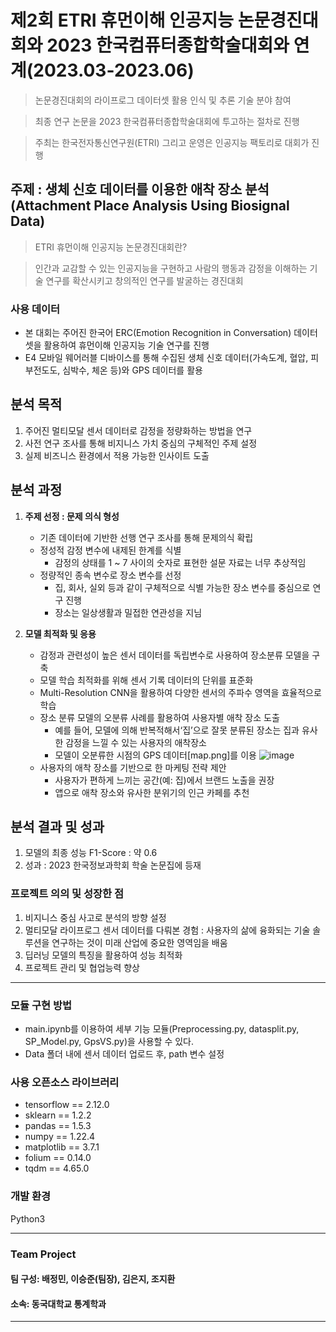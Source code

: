 # 제2회 ETRI 휴먼이해 인공지능 논문경진대회와 2023 한국컴퓨터종합학술대회와 연계(2023.03-2023.06)
> 논문경진대회의 라이프로그 데이터셋 활용 인식 및 추론 기술 분야 참여

> 최종 연구 논문을 2023 한국컴퓨터종합학술대회에 투고하는 절차로 진행

> 주최는 한국전자통신연구원(ETRI) 그리고 운영은 인공지능 팩토리로 대회가 진행 


## 주제 : 생체 신호 데이터를 이용한 애착 장소 분석(Attachment Place Analysis Using Biosignal Data)
> ETRI 휴먼이해 인공지능 논문경진대회란?

> 인간과 교감할 수 있는 인공지능을 구현하고 사람의 행동과 감정을 이해하는 기술 연구를 확산시키고 창의적인 연구를 발굴하는 경진대회 


### **사용 데이터**
- 본 대회는 주어진 한국어 ERC(Emotion Recognition in Conversation) 데이터 셋을 활용하여 휴먼이해 인공지능 기술 연구를 진행
- E4 모바일 웨어러블 디바이스를 통해 수집된 생체 신호 데이터(가속도계, 혈압, 피부전도도, 심박수, 체온 등)와 GPS 데이터를 활용


## **분석 목적**
1. 주어진 멀티모달 센서 데이터로 감정을 정량화하는 방법을 연구
2. 사전 연구 조사를 통해 비지니스 가치 중심의 구체적인 주제 설정
3. 실제 비즈니스 환경에서 적용 가능한 인사이트 도출


## **분석 과정**
1. **주제 선정 : 문제 의식 형성**
    - 기존 데이터에 기반한 선행 연구 조사를 통해 문제의식 확립
    - 정성적 감정 변수에 내제된 한계를 식별
        - 감정의 상태를 1 ~ 7 사이의 숫자로 표현한 설문 자료는 너무 추상적임 
    - 정량적인 종속 변수로 장소 변수를 선정
        - 집, 회사, 실외 등과 같이 구체적으로 식별 가능한 장소 변수를 중심으로 연구 진행
        - 장소는 일상생활과 밀접한 연관성을 지님

2. **모델 최적화 및 응용**
    - 감정과 관련성이 높은 센서 데이터를 독립변수로 사용하여 장소분류 모델을 구축
    - 모델 학습 최적화를 위해 센서 기록 데이터의 단위를 표준화
    - Multi-Resolution CNN을 활용하여 다양한 센서의 주파수 영역을 효율적으로 학습
    - 장소 분류 모델의 오분류 사례를 활용하여 사용자별 애착 장소 도출
        - 예를 들어, 모델에 의해 반복적해서‘집’으로 잘못 분류된 장소는 집과 유사한 감정을 느낄 수 있는 사용자의 애착장소
        - 모델이 오분류한 시점의 GPS 데이터[map.png]를 이용
          ![image](https://github.com/JeongMinbbbb/23.03-23.06_ETRI_Attachment_Place/assets/130365764/2c8b7372-1d4e-44a6-aacc-935795acb3aa)
    - 사용자의 애착 장소를 기반으로 한 마케팅 전략 제안
        - 사용자가 편하게 느끼는 공간(예: 집)에서 브랜드 노출을 권장
        - 앱으로 애착 장소와 유사한 분위기의 인근 카페를 추천

       
## **분석 결과 및 성과**
1. 모델의 최종 성능 F1-Score : 약 0.6
2. 성과 : 2023 한국정보과학회 학술 논문집에 등재


### 프로젝트 의의 및 성장한 점
1. 비지니스 중심 사고로 분석의 방향 설정
2. 멀티모달 라이프로그 센서 데이터를 다뤄본 경험 : 사용자의 삶에 융화되는 기술 솔루션을 연구하는 것이 미래 산업에 중요한 영역임을 배움
3. 딥러닝 모델의 특징을 활용하여 성능 최적화
4. 프로젝트 관리 및 협업능력 향상


***
### 모듈 구현 방법
- main.ipynb를 이용하여 세부 기능 모듈(Preprocessing.py, datasplit.py, SP_Model.py, GpsVS.py)을 사용할 수 있다.
- Data 폴더 내에 센서 데이터 업로드 후, path 변수 설정

### 사용 오픈소스 라이브러리
- tensorflow == 2.12.0
- sklearn == 1.2.2
- pandas == 1.5.3
- numpy == 1.22.4
- matplotlib == 3.7.1
- folium == 0.14.0
- tqdm == 4.65.0

### 개발 환경
Python3

***
### Team Project
#### 팀 구성: 배정민, 이승준(팀장), 김은지, 조지환
#### 소속: 동국대학교 통계학과
***
